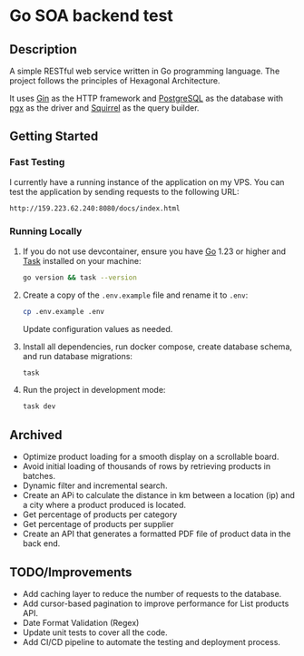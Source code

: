 # Go SOA backend test

## Description

A simple RESTful web service written in Go programming language. The project follows the principles of Hexagonal Architecture.

It uses [Gin](https://gin-gonic.com/) as the HTTP framework and [PostgreSQL](https://www.postgresql.org/) as the database with [pgx](https://github.com/jackc/pgx/) as the driver and [Squirrel](https://github.com/Masterminds/squirrel/) as the query builder.

## Getting Started

### Fast Testing
I currently have a running instance of the application on my VPS. You can test the application by sending requests to the following URL:

```bash
http://159.223.62.240:8080/docs/index.html
```

### Running Locally
1. If you do not use devcontainer, ensure you have [Go](https://go.dev/dl/) 1.23 or higher and [Task](https://taskfile.dev/installation/) installed on your machine:

    ```bash
    go version && task --version
    ```

2. Create a copy of the `.env.example` file and rename it to `.env`:

    ```bash
    cp .env.example .env
    ```

    Update configuration values as needed.

3. Install all dependencies, run docker compose, create database schema, and run database migrations:

    ```bash
    task
    ```

4. Run the project in development mode:

    ```bash
    task dev
    ```

## Archived
- Optimize product loading for a smooth display on a scrollable board.
- Avoid initial loading of thousands of rows by retrieving products in batches.
- Dynamic filter and incremental search.
- Create an APi to calculate the distance in km between a location (ip) and a city where a
  product produced is located.
- Get percentage of products per category
- Get percentage of products per supplier
- Create an API that generates a formatted PDF file of product data in the back end.
## TODO/Improvements
- Add caching layer to reduce the number of requests to the database.
- Add cursor-based pagination to improve performance for List products API.
- Date Format Validation (Regex)
- Update unit tests to cover all the code.
- Add CI/CD pipeline to automate the testing and deployment process.
